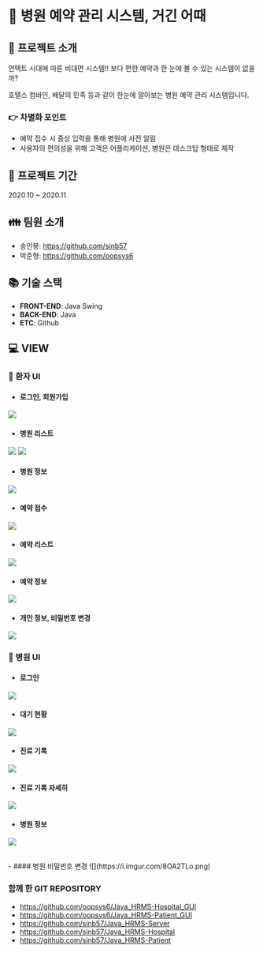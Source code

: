 # :hospital: 병원 예약 관리 시스템, 거긴 어때

## :pushpin: 프로젝트 소개
언택트 시대에 따른 비대면 시스템!! 보다 편한 예약과 한 눈에 볼 수 있는 시스템이 없을까?

호텔스 컴바인, 배달의 민족 등과 같이 한눈에 알아보는 병원 예약 관리 시스템입니다.

### :point_right: 차별화 포인트
- 예약 접수 시 증상 입력을 통해 병원에 사전 알림
- 사용자의 편의성을 위해 고객은 어플리케이션, 병원은 데스크탑 형태로 제작

## :calendar: 프로젝트 기간
2020.10 ~ 2020.11

## :family: 팀원 소개
- 송인봉: https://github.com/sinb57
- 박준형: https://github.com/oopsys6

## :books: 기술 스택
- <b>FRONT-END</b>: Java Swing
- <b>BACK-END</b>: Java
- <b>ETC</b>: Github

## :computer: VIEW

### :boy: 환자 UI
- #### 로그인, 회원가입
![](https://i.imgur.com/MFnLcid.png)
<br>
- #### 병원 리스트
![](https://i.imgur.com/mEbarI8.png)
![](https://i.imgur.com/ShnEvGl.png)
<br>
- #### 병원 정보
![](https://i.imgur.com/JE01clL.png)
<br>
- #### 예약 접수
![](https://i.imgur.com/5q1EPCi.png)
<br>
- #### 예약 리스트
![](https://i.imgur.com/7VBvBUW.png)
<br>
- #### 예약 정보
![](https://i.imgur.com/KhLdXJl.png)
<br>
- #### 개인 정보, 비밀번호 변경
![](https://i.imgur.com/Vej3MbQ.png)
<br>

### :hospital: 병원 UI
- #### 로그인
![](https://i.imgur.com/eVJmqh3.png)
<br>
- #### 대기 현황
![](https://i.imgur.com/8wL3Mrd.png)
<br>
- #### 진료 기록
![](https://i.imgur.com/mVBzInH.png)
<br>
- #### 진료 기록 자세히
![](https://i.imgur.com/1u5fixG.png)
<br>
- #### 병원 정보
![](https://i.imgur.com/VC7tRwW.png)

<br>
- #### 병원 비밀번호 변경
![](https://i.imgur.com/8OA2TLo.png)

### 함께 한 GIT REPOSITORY
- https://github.com/oopsys6/Java_HRMS-Hospital_GUI
- https://github.com/oopsys6/Java_HRMS-Patient_GUI
- https://github.com/sinb57/Java_HRMS-Server
- https://github.com/sinb57/Java_HRMS-Hospital
- https://github.com/sinb57/Java_HRMS-Patient
